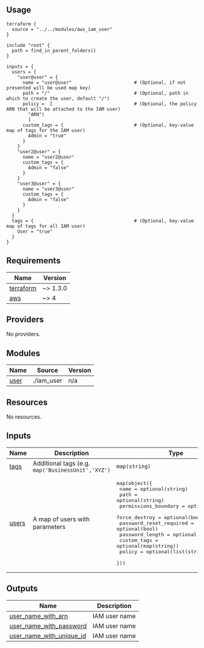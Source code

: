 ## Usage

```hcl
terraform {
  source = "../../modules/aws_iam_user"
}

include "root" {
  path = find_in_parent_folders()
}

inputs = {
  users = {
    "user@user" = {              
      name = "user@user"                       # (Optional, if not presented will be used map key)
      path = "/"                               # (Optional, path in which to create the user, default "/")
      policy =  [                              # (Optional, the policy ARN that will be attached to the IAM user)
        "ARN")                                 
        ]
      custom_tags = {                          # (Optional, key-value map of tags for the IAM user)
        Admin = "true"
      }
    }
    "user2@user" = {
      name = "user2@user"
      custom_tags = {
        Admin = "false"
      }
    }
    "user3@user" = {
      name = "user3@user" 
      custom_tags = {
        Admin = "false"
      }
    }
  }
  tags = {                                     # (Optional, key-value map of tags for all IAM user)     
    User = "true"
  }
}
```
<!-- BEGIN_TF_DOCS -->
## Requirements

| Name | Version |
|------|---------|
| <a name="requirement_terraform"></a> [terraform](#requirement\_terraform) | ~> 1.3.0 |
| <a name="requirement_aws"></a> [aws](#requirement\_aws) | ~> 4 |

## Providers

No providers.

## Modules

| Name | Source | Version |
|------|--------|---------|
| <a name="module_user"></a> [user](#module\_user) | ./iam_user | n/a |

## Resources

No resources.

## Inputs

| Name | Description | Type | Default | Required |
|------|-------------|------|---------|:--------:|
| <a name="input_tags"></a> [tags](#input\_tags) | Additional tags (e.g. `map('BusinessUnit','XYZ')` | `map(string)` | `{}` | no |
| <a name="input_users"></a> [users](#input\_users) | A map of users with parameters | <pre>map(object({<br>    name                    = optional(string)<br>    path                    = optional(string)<br>    permissions_boundary    = optional(string)<br>    force_destroy           = optional(bool)<br>    password_reset_required = optional(bool)<br>    password_length         = optional(string)<br>    custom_tags             = optional(map(string))<br>    policy                  = optional(list(string))<br>  }))</pre> | `{}` | no |

## Outputs

| Name | Description |
|------|-------------|
| <a name="output_user_name_with_arn"></a> [user\_name\_with\_arn](#output\_user\_name\_with\_arn) | IAM user name |
| <a name="output_user_name_with_password"></a> [user\_name\_with\_password](#output\_user\_name\_with\_password) | IAM user name |
| <a name="output_user_name_with_unique_id"></a> [user\_name\_with\_unique\_id](#output\_user\_name\_with\_unique\_id) | IAM user name |
<!-- END_TF_DOCS -->